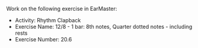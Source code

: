 Work on the following exercise in EarMaster:
- Activity: Rhythm Clapback
- Exercise Name: 12/8 - 1 bar: 8th notes, Quarter dotted notes - including rests
- Exercise Number: 20.6
